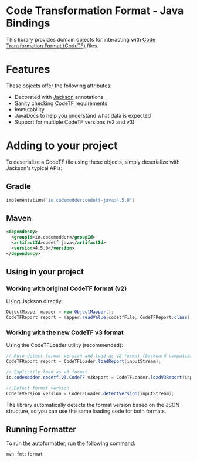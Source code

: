 # Code Transformation Format - Java Bindings

This library provides domain objects for interacting with [Code Transformation Format (CodeTF)](https://github.com/pixee/codemodder-specs/) files.

# Features

These objects offer the following attributes:

* Decorated with [Jackson](https://github.com/FasterXML/jackson) annotations 
* Sanity checking CodeTF requirements
* Immutability
* JavaDocs to help you understand what data is expected
* Support for multiple CodeTF versions (v2 and v3)

# Adding to your project

To deserialize a CodeTF file using these objects, simply deserialize with Jackson's typical APIs:

## Gradle
```kotlin
implementation("io.codemodder:codetf-java:4.5.0")
```

## Maven
```xml
<dependency>
  <groupId>io.codemodder</groupId>
  <artifactId>codetf-java</artifactId>
  <version>4.5.0</version>
</dependency>
```

## Using in your project

### Working with original CodeTF format (v2)

Using Jackson directly:
```java
ObjectMapper mapper = new ObjectMapper();
CodeTFReport report = mapper.readValue(codetfFile, CodeTFReport.class);
```

### Working with the new CodeTF v3 format

Using the CodeTFLoader utility (recommended):
```java
// Auto-detect format version and load as v2 format (backward compatibility)
CodeTFReport report = CodeTFLoader.loadReport(inputStream);

// Explicitly load as v3 format
io.codemodder.codetf.v3.CodeTF v3Report = CodeTFLoader.loadV3Report(inputStream);

// Detect format version
CodeTFVersion version = CodeTFLoader.detectVersion(inputStream);
```

The library automatically detects the format version based on the JSON structure, so you can use the same loading code for both formats.

## Running Formatter

To run the autoformatter, run the following command:

```shell
mvn fmt:format
```
